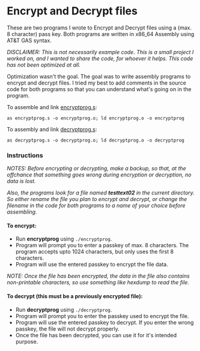 # Encrypt and Decrypt files
These are two programs I wrote to Encrypt and Decrypt files using a (max. 8 character) pass key.
Both programs are written in x86_64 Assembly using AT&T GAS syntax. 

_DISCLAIMER: This is not necessarily example code. This is a small project I worked on, and I wanted to share the code, for whoever it helps. This code has not been optimized at all._

Optimization wasn't the goal. The goal was to write assembly programs to encrypt and decrypt files.
I tried my best to add comments in the source code for both programs so that you can understand what's going on in the program.

To assemble and link [encryptprog.s](https://github.com/Demkeys/x86_64AssemblyATTGASExamples/blob/master/MyProjects/EncryptAndDecryptFile/encryptprog.s):

`as encryptprog.s -o encryptprog.o; ld encryptprog.o -o encryptprog`

To assembly and link [decryptprog.s](https://github.com/Demkeys/x86_64AssemblyATTGASExamples/blob/master/MyProjects/EncryptAndDecryptFile/decryptprog.s):

`as decryptprog.s -o decryptprog.o; ld decryptprog.o -o decryptprog`

### Instructions
_NOTES:_
_Before encrypting or decrypting, make a backup, so that, at the offchance that something goes wrong during encryption or decryption, no data is lost._

_Also, the programs look for a file named __testtext02__ in the current directory. So either rename the file you plan to encrypt and decrypt, or change the filename in the code for both programs to a name of your choice before assembling._
#### To encrypt:
* Run __encryptprog__ using `./encryptprog`. 
* Program will prompt you to enter a passkey of max. 8 characters. The program accepts upto 1024 characters, but only uses the first 8 characters.
* Program will use the entered passkey to encrypt the file data.

_NOTE: Once the file has been encrypted, the data in the file also contains non-printable characters, so use something like hexdump to read the file._

#### To decrypt (this must be a previously encrypted file):
* Run __decryptprog__ using `./decryptprog`. 
* Program will prompt you to enter the passkey used to encrypt the file. 
* Program will use the entered passkey to decrypt. If you enter the wrong passkey, the file will not decrypt properly.
* Once the file has been decrypted, you can use it for it's intended purpose.


